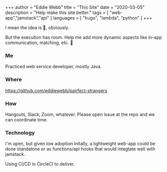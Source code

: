 +++
author = "Eddie Webb"
title = "This Site"
date = "2020-03-05"
description = "Help make this site better."
tags = [
    "web-app","jamstack","api"
]
languages = [
	"hugo", "lambda", "python"
]
+++

I mean the idea is :100:, obviously.

But the execution has room.  Help me add more dynamic aspects like in-app communication, matching, etc.
:see_no_evil:
<!--more-->

### Me
Practiced web service developer, mostly Java.  


### Where
https://github.com/eddiewebb/pairfect-strangers

### How
Hangouts, Slack, Zoom, whatever. Please open issue at the repo and we can coordinate time.


### Technology
I'm open, but given low adoption initally, a lightweight web-app could be done standalone or as functions/api hooks that would integtate well with jamstack.

Using CI/CD in CircleCI to deliver.